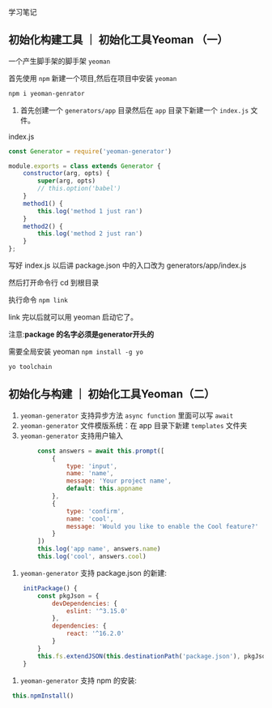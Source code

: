 学习笔记

## 初始化构建工具 ｜ 初始化工具Yeoman （一）

一个产生脚手架的脚手架 `yeoman`


首先使用 `npm` 新建一个项目,然后在项目中安装 `yeoman`

```bash
npm i yeoman-genrator
```

1. 首先创建一个 `generators/app` 目录然后在 `app` 目录下新建一个 `index.js` 文件。

index.js
```js
const Generator = require('yeoman-generator')

module.exports = class extends Generator {
    constructor(arg, opts) {
        super(arg, opts)
        // this.option('babel')
    }
    method1() {
        this.log('method 1 just ran')
    }
    method2() {
        this.log('method 2 just ran')
    }
};
```

写好 index.js 以后讲 package.json 中的入口改为 generators/app/index.js


然后打开命令行 cd 到根目录


执行命令 `npm link`


link 完以后就可以用 yeoman 启动它了。 


注意:__package 的名字必须是generator开头的__


需要全局安装 yeoman `npm install -g yo`
```bash
yo toolchain
```


## 初始化与构建 ｜ 初始化工具Yeoman（二）


1. `yeoman-generator` 支持异步方法 `async function` 里面可以写  `await`
1. `yeoman-generator` 文件模版系统：在 app 目录下新建 `templates` 文件夹
1. `yeoman-generator` 支持用户输入

```js
        const answers = await this.prompt([
            {
                type: 'input',
                name: 'name',
                message: 'Your project name',
                default: this.appname
            },
            {
                type: 'confirm',
                name: 'cool',
                message: 'Would you like to enable the Cool feature?'
            }
        ])
        this.log('app name', answers.name)
        this.log('cool', answers.cool)
```
1. `yeoman-generator` 支持 package.json 的新建:

```js
    initPackage() {
        const pkgJson = {
            devDependencies: {
                eslint: '^3.15.0'
            },
            dependencies: {
                react: '^16.2.0'
            }
        }
        this.fs.extendJSON(this.destinationPath('package.json'), pkgJson)
    }
```

1. `yeoman-generator` 支持 npm 的安装:

```js
 this.npmInstall()
```

